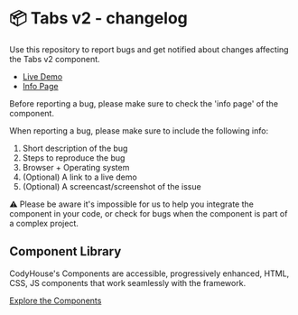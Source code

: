 # 📦 Tabs v2 - changelog

Use this repository to report bugs and get notified about changes affecting the Tabs v2 component.

- [Live Demo](https://codyhouse.co/ds/components/app/tabs-v2)
- [Info Page](https://codyhouse.co/ds/components/info/tabs-v2)

Before reporting a bug, please make sure to check the 'info page' of the component. 

When reporting a bug, please make sure to include the following info:

1. Short description of the bug
2. Steps to reproduce the bug
3. Browser + Operating system
4. (Optional) A link to a live demo
5. (Optional) A screencast/screenshot of the issue

⚠️ Please be aware it's impossible for us to help you integrate the component in your code, or check for bugs when the component is part of a complex project.

## Component Library

CodyHouse's Components are accessible, progressively enhanced, HTML, CSS, JS components that work seamlessly with the framework.

[Explore the Components](https://codyhouse.co/ds/components)
